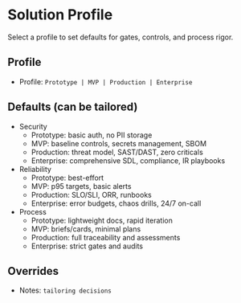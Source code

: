 # Solution Profile

Select a profile to set defaults for gates, controls, and process rigor.

## Profile

- Profile: `Prototype | MVP | Production | Enterprise`

## Defaults (can be tailored)

- Security
  - Prototype: basic auth, no PII storage
  - MVP: baseline controls, secrets management, SBOM
  - Production: threat model, SAST/DAST, zero criticals
  - Enterprise: comprehensive SDL, compliance, IR playbooks
- Reliability
  - Prototype: best-effort
  - MVP: p95 targets, basic alerts
  - Production: SLO/SLI, ORR, runbooks
  - Enterprise: error budgets, chaos drills, 24/7 on-call
- Process
  - Prototype: lightweight docs, rapid iteration
  - MVP: briefs/cards, minimal plans
  - Production: full traceability and assessments
  - Enterprise: strict gates and audits

## Overrides

- Notes: `tailoring decisions`
